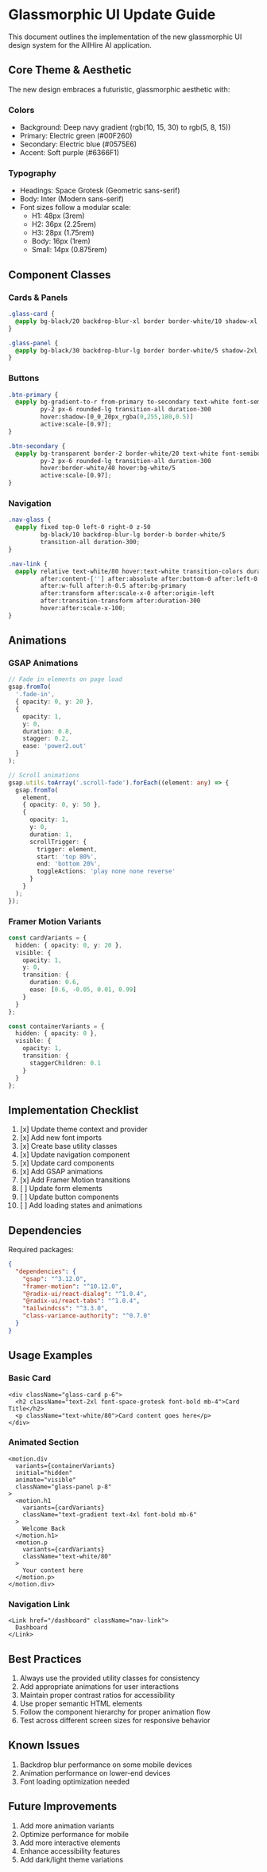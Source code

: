 # Glassmorphic UI Update Guide

This document outlines the implementation of the new glassmorphic UI design system for the AllHire AI application.

## Core Theme & Aesthetic

The new design embraces a futuristic, glassmorphic aesthetic with:

### Colors
- Background: Deep navy gradient (rgb(10, 15, 30) to rgb(5, 8, 15))
- Primary: Electric green (#00F260)
- Secondary: Electric blue (#0575E6)
- Accent: Soft purple (#6366F1)

### Typography
- Headings: Space Grotesk (Geometric sans-serif)
- Body: Inter (Modern sans-serif)
- Font sizes follow a modular scale:
  - H1: 48px (3rem)
  - H2: 36px (2.25rem)
  - H3: 28px (1.75rem)
  - Body: 16px (1rem)
  - Small: 14px (0.875rem)

## Component Classes

### Cards & Panels
```css
.glass-card {
  @apply bg-black/20 backdrop-blur-xl border border-white/10 shadow-xl;
}

.glass-panel {
  @apply bg-black/30 backdrop-blur-lg border border-white/5 shadow-2xl;
}
```

### Buttons
```css
.btn-primary {
  @apply bg-gradient-to-r from-primary to-secondary text-white font-semibold 
         py-2 px-6 rounded-lg transition-all duration-300
         hover:shadow-[0_0_20px_rgba(0,255,180,0.5)]
         active:scale-[0.97];
}

.btn-secondary {
  @apply bg-transparent border-2 border-white/20 text-white font-semibold
         py-2 px-6 rounded-lg transition-all duration-300
         hover:border-white/40 hover:bg-white/5
         active:scale-[0.97];
}
```

### Navigation
```css
.nav-glass {
  @apply fixed top-0 left-0 right-0 z-50
         bg-black/10 backdrop-blur-lg border-b border-white/5
         transition-all duration-300;
}

.nav-link {
  @apply relative text-white/80 hover:text-white transition-colors duration-200
         after:content-[''] after:absolute after:bottom-0 after:left-0
         after:w-full after:h-0.5 after:bg-primary
         after:transform after:scale-x-0 after:origin-left
         after:transition-transform after:duration-300
         hover:after:scale-x-100;
}
```

## Animations

### GSAP Animations
```typescript
// Fade in elements on page load
gsap.fromTo(
  '.fade-in',
  { opacity: 0, y: 20 },
  { 
    opacity: 1, 
    y: 0, 
    duration: 0.8,
    stagger: 0.2,
    ease: 'power2.out'
  }
);

// Scroll animations
gsap.utils.toArray('.scroll-fade').forEach((element: any) => {
  gsap.fromTo(
    element,
    { opacity: 0, y: 50 },
    {
      opacity: 1,
      y: 0,
      duration: 1,
      scrollTrigger: {
        trigger: element,
        start: 'top 80%',
        end: 'bottom 20%',
        toggleActions: 'play none none reverse'
      }
    }
  );
});
```

### Framer Motion Variants
```typescript
const cardVariants = {
  hidden: { opacity: 0, y: 20 },
  visible: { 
    opacity: 1, 
    y: 0,
    transition: {
      duration: 0.6,
      ease: [0.6, -0.05, 0.01, 0.99]
    }
  }
};

const containerVariants = {
  hidden: { opacity: 0 },
  visible: {
    opacity: 1,
    transition: {
      staggerChildren: 0.1
    }
  }
};
```

## Implementation Checklist

1. [x] Update theme context and provider
2. [x] Add new font imports
3. [x] Create base utility classes
4. [x] Update navigation component
5. [x] Update card components
6. [x] Add GSAP animations
7. [x] Add Framer Motion transitions
8. [ ] Update form elements
9. [ ] Update button components
10. [ ] Add loading states and animations

## Dependencies

Required packages:
```json
{
  "dependencies": {
    "gsap": "^3.12.0",
    "framer-motion": "^10.12.0",
    "@radix-ui/react-dialog": "^1.0.4",
    "@radix-ui/react-tabs": "^1.0.4",
    "tailwindcss": "^3.3.0",
    "class-variance-authority": "^0.7.0"
  }
}
```

## Usage Examples

### Basic Card
```tsx
<div className="glass-card p-6">
  <h2 className="text-2xl font-space-grotesk font-bold mb-4">Card Title</h2>
  <p className="text-white/80">Card content goes here</p>
</div>
```

### Animated Section
```tsx
<motion.div
  variants={containerVariants}
  initial="hidden"
  animate="visible"
  className="glass-panel p-8"
>
  <motion.h1 
    variants={cardVariants}
    className="text-gradient text-4xl font-bold mb-6"
  >
    Welcome Back
  </motion.h1>
  <motion.p 
    variants={cardVariants}
    className="text-white/80"
  >
    Your content here
  </motion.p>
</motion.div>
```

### Navigation Link
```tsx
<Link href="/dashboard" className="nav-link">
  Dashboard
</Link>
```

## Best Practices

1. Always use the provided utility classes for consistency
2. Add appropriate animations for user interactions
3. Maintain proper contrast ratios for accessibility
4. Use proper semantic HTML elements
5. Follow the component hierarchy for proper animation flow
6. Test across different screen sizes for responsive behavior

## Known Issues

1. Backdrop blur performance on some mobile devices
2. Animation performance on lower-end devices
3. Font loading optimization needed

## Future Improvements

1. Add more animation variants
2. Optimize performance for mobile
3. Add more interactive elements
4. Enhance accessibility features
5. Add dark/light theme variations 